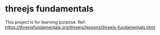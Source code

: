 # threejs fundamentals

This project is for learning purpose. Ref: https://threejsfundamentals.org/threejs/lessons/threejs-fundamentals.html
